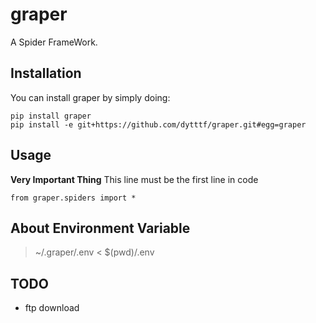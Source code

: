 # graper
A Spider FrameWork.

## Installation
You can install graper by simply doing:

    pip install graper
    pip install -e git+https://github.com/dytttf/graper.git#egg=graper
    
## Usage
**Very Important Thing**
This line must be the first line in code
```
from graper.spiders import *
```


## About Environment Variable
> ~/.graper/.env < $(pwd)/.env

## TODO
- ftp download